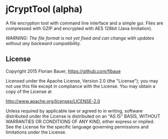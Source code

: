 # jCryptTool (alpha) #

A file encryption tool with command line interface and a simple gui.
Files are compressed with GZIP and encrypted with AES 128bit (Java limitation).

*WARNING: The file format is not yet fixed and can change with updates without any backward compatibility.*

## License ##
Copyright 2015 Florian Bauer, https://github.com/flbaue

Licensed under the Apache License, Version 2.0 (the "License");
you may not use this file except in compliance with the License.
You may obtain a copy of the License at

http://www.apache.org/licenses/LICENSE-2.0

Unless required by applicable law or agreed to in writing, software
distributed under the License is distributed on an "AS IS" BASIS,
WITHOUT WARRANTIES OR CONDITIONS OF ANY KIND, either express or implied.
See the License for the specific language governing permissions and
limitations under the License.
